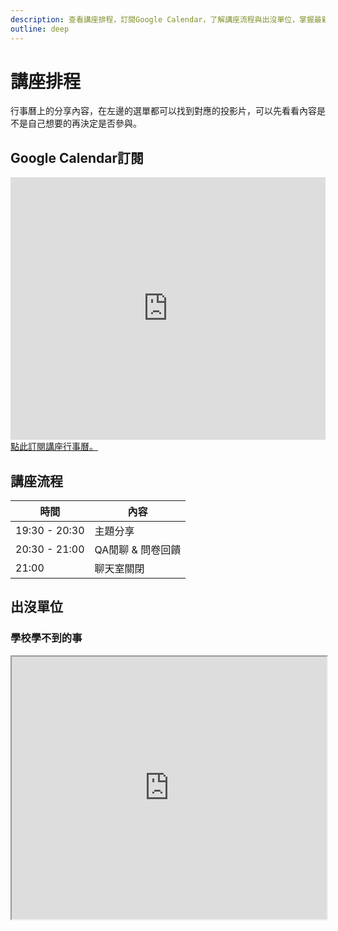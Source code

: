 ```yaml
---
description: 查看講座排程，訂閱Google Calendar，了解講座流程與出沒單位，掌握最新活動資訊，隨時隨地參與精彩內容。
outline: deep
---
```


# 講座排程

行事曆上的分享內容，在左邊的選單都可以找到對應的投影片，可以先看看內容是不是自己想要的再決定是否參與。

## Google Calendar訂閱

<ClientOnly>
    <iframe src="https://calendar.google.com/calendar/embed?height=600&wkst=2&bgcolor=%23ffffff&ctz=Asia%2FTaipei&showPrint=0&showDate=1&showTabs=0&showCalendars=0&showTz=0&showTitle=0&hl=zh_TW&src=ZTlkYmE0YWQyYTBhNzEyZjgwMDZhZmE3NWI1NTM5MjllMjg2MWJjYmU1MTFlNmMzYzEyNWU2YTcwMmQ3NzNkZEBncm91cC5jYWxlbmRhci5nb29nbGUuY29t&src=emgtdHcudGFpd2FuI2hvbGlkYXlAZ3JvdXAudi5jYWxlbmRhci5nb29nbGUuY29t&color=%23E4C441&color=%234285F4" style="border-width:0" width="100%" height="420" frameborder="0" scrolling="no"></iframe>
</ClientOnly>
<a href="https://calendar.google.com/calendar/u/0?cid=ZTlkYmE0YWQyYTBhNzEyZjgwMDZhZmE3NWI1NTM5MjllMjg2MWJjYmU1MTFlNmMzYzEyNWU2YTcwMmQ3NzNkZEBncm91cC5jYWxlbmRhci5nb29nbGUuY29t" target="_blank">點此訂閱講座行事曆。</a>

## 講座流程

<table>
    <thead>
        <tr>
            <th>時間</th>
            <th>內容</th>
        </tr>
    </thead>
    <tbody>
        <tr>
            <td>
                19:30 - 20:30
            </td>
            <td>主題分享</td>
        </tr>
        <tr>
            <td>
                20:30 - 21:00
            </td>
            <td>QA閒聊 & 問卷回饋</td>
        </tr>
        <tr>
            <td>
                21:00
            </td>
            <td>聊天室關閉</td>
        </tr>
    </tbody>
</table>

## 出沒單位

### 學校學不到的事

<iframe src="https://www.accupass.com/organizer/detail/1907301409538062502000" width="100%" height="420px"></iframe>

<style lang="scss" scoped>
iframe {
    background: white;
}
.schedule__image {
    width: 100%;
}
</style>